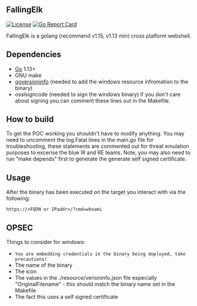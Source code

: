 ## FallingElk 
[![License](https://img.shields.io/badge/license-MIT-_red.svg)](https://opensource.org/licenses/MIT)
[![Go Report Card](https://goreportcard.com/badge/github.com/schwartz1375/fallingelk)](https://goreportcard.com/report/github.com/schwartz1375/fallingelk)

FallingElk is a golang (recommend v1.15, v1.13 min) cross platform webshell.

## Dependencies
* [Go](https://golang.org/) 1.13+
* GNU make
* [goversioninfo](https://github.com/josephspurrier/goversioninfo) (needed to add the windows resource infromation to the binary)
* osslsigncode (needed to sign the windows binary) if you don't care about signing you can comment these lines out in the Makefile.

## How to build
To get the POC working you shouldn't have to modify anything.  You may need to uncomment the log.Fatal lines in the main.go file for troubleshooting, these statements are commented out for threat emulation purposes to excerise the blue IR and RE teams.  Note, you may also need to run "make depends" first to generate the generate self signed certificate. 

## Usage
After the binary has been executed on the target you interact with via the following:

    https://<FQDN or IPaddr>/?cmd=whoami

## OPSEC
Things to consider for windows:
* ```You are embedding credentials in the binary being deployed, take precautions!```
* The name of the binary
* The icon
* The values in the ./resource/verioninfo.json file especially "OriginalFilename" - this should match the binary name set in the Makefile
* The fact this uses a self signed certificate 
